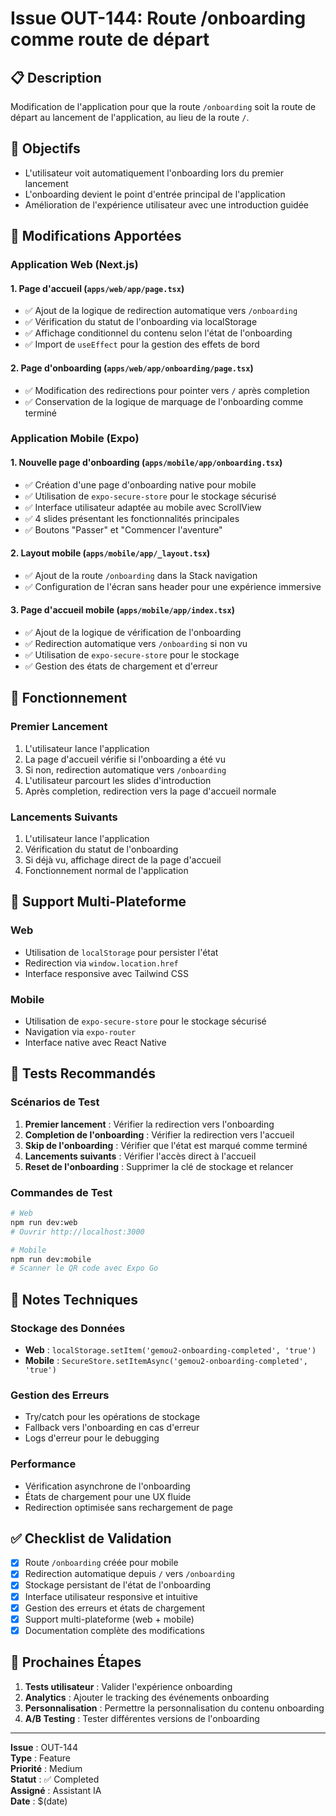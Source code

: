 # Issue OUT-144: Route /onboarding comme route de départ

## 📋 Description
Modification de l'application pour que la route `/onboarding` soit la route de départ au lancement de l'application, au lieu de la route `/`.

## 🎯 Objectifs
- L'utilisateur voit automatiquement l'onboarding lors du premier lancement
- L'onboarding devient le point d'entrée principal de l'application
- Amélioration de l'expérience utilisateur avec une introduction guidée

## 🔧 Modifications Apportées

### Application Web (Next.js)

#### 1. Page d'accueil (`apps/web/app/page.tsx`)
- ✅ Ajout de la logique de redirection automatique vers `/onboarding`
- ✅ Vérification du statut de l'onboarding via localStorage
- ✅ Affichage conditionnel du contenu selon l'état de l'onboarding
- ✅ Import de `useEffect` pour la gestion des effets de bord

#### 2. Page d'onboarding (`apps/web/app/onboarding/page.tsx`)
- ✅ Modification des redirections pour pointer vers `/` après completion
- ✅ Conservation de la logique de marquage de l'onboarding comme terminé

### Application Mobile (Expo)

#### 1. Nouvelle page d'onboarding (`apps/mobile/app/onboarding.tsx`)
- ✅ Création d'une page d'onboarding native pour mobile
- ✅ Utilisation de `expo-secure-store` pour le stockage sécurisé
- ✅ Interface utilisateur adaptée au mobile avec ScrollView
- ✅ 4 slides présentant les fonctionnalités principales
- ✅ Boutons "Passer" et "Commencer l'aventure"

#### 2. Layout mobile (`apps/mobile/app/_layout.tsx`)
- ✅ Ajout de la route `/onboarding` dans la Stack navigation
- ✅ Configuration de l'écran sans header pour une expérience immersive

#### 3. Page d'accueil mobile (`apps/mobile/app/index.tsx`)
- ✅ Ajout de la logique de vérification de l'onboarding
- ✅ Redirection automatique vers `/onboarding` si non vu
- ✅ Utilisation de `expo-secure-store` pour le stockage
- ✅ Gestion des états de chargement et d'erreur

## 🚀 Fonctionnement

### Premier Lancement
1. L'utilisateur lance l'application
2. La page d'accueil vérifie si l'onboarding a été vu
3. Si non, redirection automatique vers `/onboarding`
4. L'utilisateur parcourt les slides d'introduction
5. Après completion, redirection vers la page d'accueil normale

### Lancements Suivants
1. L'utilisateur lance l'application
2. Vérification du statut de l'onboarding
3. Si déjà vu, affichage direct de la page d'accueil
4. Fonctionnement normal de l'application

## 📱 Support Multi-Plateforme

### Web
- Utilisation de `localStorage` pour persister l'état
- Redirection via `window.location.href`
- Interface responsive avec Tailwind CSS

### Mobile
- Utilisation de `expo-secure-store` pour le stockage sécurisé
- Navigation via `expo-router`
- Interface native avec React Native

## 🧪 Tests Recommandés

### Scénarios de Test
1. **Premier lancement** : Vérifier la redirection vers l'onboarding
2. **Completion de l'onboarding** : Vérifier la redirection vers l'accueil
3. **Skip de l'onboarding** : Vérifier que l'état est marqué comme terminé
4. **Lancements suivants** : Vérifier l'accès direct à l'accueil
5. **Reset de l'onboarding** : Supprimer la clé de stockage et relancer

### Commandes de Test
```bash
# Web
npm run dev:web
# Ouvrir http://localhost:3000

# Mobile
npm run dev:mobile
# Scanner le QR code avec Expo Go
```

## 📝 Notes Techniques

### Stockage des Données
- **Web** : `localStorage.setItem('gemou2-onboarding-completed', 'true')`
- **Mobile** : `SecureStore.setItemAsync('gemou2-onboarding-completed', 'true')`

### Gestion des Erreurs
- Try/catch pour les opérations de stockage
- Fallback vers l'onboarding en cas d'erreur
- Logs d'erreur pour le debugging

### Performance
- Vérification asynchrone de l'onboarding
- États de chargement pour une UX fluide
- Redirection optimisée sans rechargement de page

## ✅ Checklist de Validation

- [x] Route `/onboarding` créée pour mobile
- [x] Redirection automatique depuis `/` vers `/onboarding`
- [x] Stockage persistant de l'état de l'onboarding
- [x] Interface utilisateur responsive et intuitive
- [x] Gestion des erreurs et états de chargement
- [x] Support multi-plateforme (web + mobile)
- [x] Documentation complète des modifications

## 🔄 Prochaines Étapes

1. **Tests utilisateur** : Valider l'expérience onboarding
2. **Analytics** : Ajouter le tracking des événements onboarding
3. **Personnalisation** : Permettre la personnalisation du contenu onboarding
4. **A/B Testing** : Tester différentes versions de l'onboarding

---

**Issue** : OUT-144  
**Type** : Feature  
**Priorité** : Medium  
**Statut** : ✅ Completed  
**Assigné** : Assistant IA  
**Date** : $(date)


